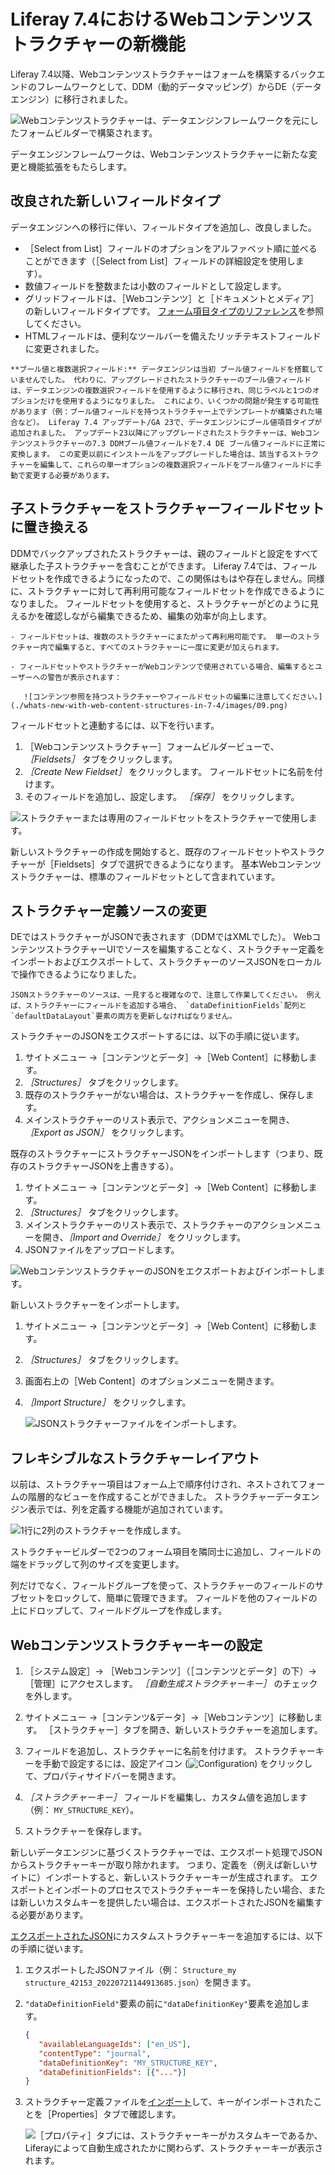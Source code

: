 # Liferay 7.4におけるWebコンテンツストラクチャーの新機能

Liferay 7.4以降、Webコンテンツストラクチャーはフォームを構築するバックエンドのフレームワークとして、DDM（動的データマッピング）からDE（データエンジン）に移行されました。

![Webコンテンツストラクチャーは、データエンジンフレームワークを元にしたフォームビルダーで構築されます。](./whats-new-with-web-content-structures-in-7-4/images/04.png)

データエンジンフレームワークは、Webコンテンツストラクチャーに新たな変更と機能拡張をもたらします。

## 改良された新しいフィールドタイプ

データエンジンへの移行に伴い、フィールドタイプを追加し、改良しました。

- ［Select from List］フィールドのオプションをアルファベット順に並べることができます（［Select from List］フィールドの詳細設定を使用します）。
- 数値フィールドを整数または小数のフィールドとして設定します。
- グリッドフィールドは、［Webコンテンツ］と［ドキュメントとメディア］の新しいフィールドタイプです。 [フォーム項目タイプのリファレンス](../../../process-automation/forms/creating-and-managing-forms/forms-field-types-reference.md)を参照してください。
- HTMLフィールドは、便利なツールバーを備えたリッチテキストフィールドに変更されました。

```{warning}
**ブール値と複数選択フィールド:** データエンジンは当初 ブール値フィールドを搭載していませんでした。 代わりに、アップグレードされたストラクチャーのブール値フィールドは、データエンジンの複数選択フィールドを使用するように移行され、同じラベルと1つのオプションだけを使用するようになりました。 これにより、いくつかの問題が発生する可能性があります（例：ブール値フィールドを持つストラクチャー上でテンプレートが構築された場合など）。 Liferay 7.4 アップデート/GA 23で、データエンジンにブール値項目タイプが追加されました。 アップデート23以降にアップグレードされたストラクチャーは、Webコンテンツストラクチャーの7.3 DDMブール値フィールドを7.4 DE ブール値フィールドに正常に変換します。 この変更以前にインストールをアップグレードした場合は、該当するストラクチャーを編集して、これらの単一オプションの複数選択フィールドをブール値フィールドに手動で変更する必要があります。 
```

## 子ストラクチャーをストラクチャーフィールドセットに置き換える

DDMでバックアップされたストラクチャーは、親のフィールドと設定をすべて継承した子ストラクチャーを含むことができます。 Liferay 7.4では、フィールドセットを作成できるようになったので、この関係はもはや存在しません。同様に、ストラクチャーに対して再利用可能なフィールドセットを作成できるようになりました。 フィールドセットを使用すると、ストラクチャーがどのように見えるかを確認しながら編集できるため、編集の効率が向上します。

```{warning}
- フィールドセットは、複数のストラクチャーにまたがって再利用可能です。 単一のストラクチャー内で編集すると、すべてのストラクチャーに一度に変更が加えられます。

- フィールドセットやストラクチャーがWebコンテンツで使用されている場合、編集するとユーザーへの警告が表示されます：

   ![コンテンツ参照を持つストラクチャーやフィールドセットの編集に注意してください。](./whats-new-with-web-content-structures-in-7-4/images/09.png)
```

フィールドセットと連動するには、以下を行います。

1. ［Webコンテンツストラクチャー］フォームビルダービューで、 _［Fieldsets］_ タブをクリックします。
1. _［Create New Fieldset］_ をクリックします。 フィールドセットに名前を付けます。
1. そのフィールドを追加し、設定します。 _［保存］_ をクリックします。

![ストラクチャーまたは専用のフィールドセットをストラクチャーで使用します。](./whats-new-with-web-content-structures-in-7-4/images/07.png)

新しいストラクチャーの作成を開始すると、既存のフィールドセットやストラクチャーが［Fieldsets］タブで選択できるようになります。 基本Webコンテンツストラクチャーは、標準のフィールドセットとして含まれています。

## ストラクチャー定義ソースの変更

DEではストラクチャーがJSONで表されます（DDMではXMLでした）。 WebコンテンツストラクチャーUIでソースを編集することなく、ストラクチャー定義をインポートおよびエクスポートして、ストラクチャーのソースJSONをローカルで操作できるようになりました。

```{warning} 
JSONストラクチャーのソースは、一見すると複雑なので、注意して作業してください。 例えば、ストラクチャーにフィールドを追加する場合、 `dataDefinitionFields`配列と`defaultDataLayout`要素の両方を更新しなければなりません。 
```

ストラクチャーのJSONをエクスポートするには、以下の手順に従います。

1. サイトメニュー &rarr;［コンテンツとデータ］&rarr;［Web Content］に移動します。
1. _［Structures］_ タブをクリックします。
1. 既存のストラクチャーがない場合は、ストラクチャーを作成し、保存します。
1. メインストラクチャーのリスト表示で、アクションメニューを開き、_［Export as JSON］_ をクリックします。

既存のストラクチャーにストラクチャーJSONをインポートします（つまり、既存のストラクチャーJSONを上書きする）。

1. サイトメニュー &rarr;［コンテンツとデータ］&rarr;［Web Content］に移動します。
1. _［Structures］_ タブをクリックします。
1. メインストラクチャーのリスト表示で、ストラクチャーのアクションメニューを開き、_［Import and Override］_ をクリックします。
1. JSONファイルをアップロードします。

![WebコンテンツストラクチャーのJSONをエクスポートおよびインポートします。](./whats-new-with-web-content-structures-in-7-4/images/01.png)

新しいストラクチャーをインポートします。

1. サイトメニュー &rarr;［コンテンツとデータ］&rarr;［Web Content］に移動します。
1. _［Structures］_ タブをクリックします。
1. 画面右上の［Web Content］のオプションメニューを開きます。
1. _［Import Structure］_ をクリックします。

   ![JSONストラクチャーファイルをインポートします。](./whats-new-with-web-content-structures-in-7-4/images/02.png)

## フレキシブルなストラクチャーレイアウト

以前は、ストラクチャー項目はフォーム上で順序付けされ、ネストされてフォームの階層的なビューを作成することができました。 ストラクチャーデータエンジン表示では、列を定義する機能が追加されています。

![1行に2列のストラクチャーを作成します。](./whats-new-with-web-content-structures-in-7-4/images/08.png)

ストラクチャービルダーで2つのフォーム項目を隣同士に追加し、フィールドの端をドラッグして列のサイズを変更します。

列だけでなく、フィールドグループを使って、ストラクチャーのフィールドのサブセットをロックして、簡単に管理できます。 フィールドを他のフィールドの上にドロップして、フィールドグループを作成します。

## Webコンテンツストラクチャーキーの設定

1. ［システム設定］&rarr; ［Webコンテンツ］（［コンテンツとデータ］の下）&rarr; ［管理］にアクセスします。 _［自動生成ストラクチャーキー］_ のチェックを外します。

1. サイトメニュー &rarr;［コンテンツ&データ］&rarr;［Webコンテンツ］に移動します。 ［ストラクチャー］タブを開き、新しいストラクチャーを追加します。

1. フィールドを追加し、ストラクチャーに名前を付けます。 ストラクチャーキーを手動で設定するには、設定アイコン (![Configuration](../../../images/icon-cog3.png)) をクリックして、プロパティサイドバーを開きます。

1. _［ストラクチャーキー］_ フィールドを編集し、カスタム値を追加します（例： `MY_STRUCTURE_KEY`）。

1. ストラクチャーを保存します。

新しいデータエンジンに基づくストラクチャーでは、エクスポート処理でJSONからストラクチャーキーが取り除かれます。 つまり、定義を（例えば新しいサイトに）インポートすると、新しいストラクチャーキーが生成されます。 エクスポートとインポートのプロセスでストラクチャーキーを保持したい場合、または新しいカスタムキーを提供したい場合は、エクスポートされたJSONを編集する必要があります。

[エクスポートされたJSON](#structure-definition-source-changes)にカスタムストラクチャーキーを追加するには、以下の手順に従います。

1. エクスポートしたJSONファイル（例： `Structure_my structure_42153_20220721144913685.json`）を開きます。
1. `"dataDefinitionField"`要素の前に`"dataDefinitionKey"`要素を追加します。
   ```json
   {
      "availableLanguageIds": ["en_US"],
      "contentType": "journal",
      "dataDefinitionKey": "MY_STRUCTURE_KEY",
      "dataDefinitionFields": [{"..."}]
   }
   ```

1. ストラクチャー定義ファイルを[インポート](#structure-definition-source-changes)して、キーがインポートされたことを［Properties］タブで確認します。

   ![［プロパティ］タブには、ストラクチャーキーがカスタムキーであるか、Liferayによって自動生成されたかに関わらず、ストラクチャーキーが表示されます。](./whats-new-with-web-content-structures-in-7-4/images/11.png)

